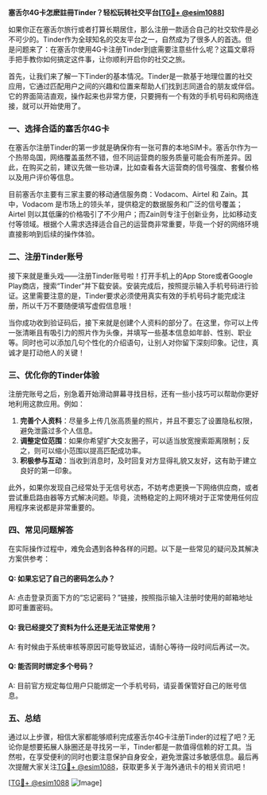 **塞舌尔4G卡怎麽註冊Tinder？轻松玩转社交平台[[TG💪+ @esim1088](https://t.me/s/esim1088)]**

如果你正在塞舌尔旅行或者打算长期居住，那么注册一款适合自己的社交软件是必不可少的。Tinder作为全球知名的交友平台之一，自然成为了很多人的首选。但是问题来了：在塞舌尔使用4G卡注册Tinder到底需要注意些什么呢？这篇文章将手把手教你如何搞定这件事，让你顺利开启你的社交之旅。

首先，让我们来了解一下Tinder的基本情况。Tinder是一款基于地理位置的社交应用，它通过匹配用户之间的兴趣和位置来帮助人们找到志同道合的朋友或伴侣。它的界面简洁直观，操作起来也非常方便，只要拥有一个有效的手机号码和网络连接，就可以开始使用了。

### 一、选择合适的塞舌尔4G卡

在塞舌尔注册Tinder的第一步就是确保你有一张可靠的本地SIM卡。塞舌尔作为一个热带岛国，网络覆盖虽然不错，但不同运营商的服务质量可能会有所差异。因此，在购买之前，建议先做一些功课，比如查看各大运营商的信号强度、套餐价格以及用户评价等信息。

目前塞舌尔主要有三家主要的移动通信服务商：Vodacom、Airtel 和 Zain。其中，Vodacom 是市场上的领头羊，提供稳定的数据服务和广泛的信号覆盖；Airtel 则以其低廉的价格吸引了不少用户；而Zain则专注于创新业务，比如移动支付等领域。根据个人需求选择适合自己的运营商非常重要，毕竟一个好的网络环境直接影响到后续的操作体验。

### 二、注册Tinder账号

接下来就是重头戏——注册Tinder账号啦！打开手机上的App Store或者Google Play商店，搜索“Tinder”并下载安装。安装完成后，按照提示输入手机号码进行验证。这里需要注意的是，Tinder要求必须使用真实有效的手机号码才能完成注册，所以千万不要随便填写虚假信息哦！

当你成功收到验证码后，接下来就是创建个人资料的部分了。在这里，你可以上传一张清晰且有吸引力的照片作为头像，并填写一些基本信息如年龄、性别、职业等。同时也可以添加几句个性化的介绍语句，让别人对你留下深刻印象。记住，真诚才是打动他人的关键！

### 三、优化你的Tinder体验

注册完账号之后，别急着开始滑动屏幕寻找目标，还有一些小技巧可以帮助你更好地利用这款应用。例如：

1. **完善个人资料**：尽量多上传几张高质量的照片，并且不要忘了设置隐私权限，避免泄露过多个人信息。
2. **调整定位范围**：如果你希望扩大交友圈子，可以适当放宽搜索距离限制；反之，则可以缩小范围以提高匹配成功率。
3. **积极参与互动**：当收到消息时，及时回复对方显得礼貌又友好，这有助于建立良好的第一印象。

此外，如果你发现自己经常处于无信号状态，不妨考虑更换一下网络供应商，或者尝试重启路由器等方式解决问题。毕竟，流畅稳定的上网环境对于正常使用任何应用程序来说都是非常重要的。

### 四、常见问题解答

在实际操作过程中，难免会遇到各种各样的问题。以下是一些常见的疑问及其解决方案供参考：

#### Q: 如果忘记了自己的密码怎么办？
A: 点击登录页面下方的“忘记密码？”链接，按照指示输入注册时使用的邮箱地址即可重置密码。

#### Q: 我已经提交了资料为什么还是无法正常使用？
A: 有时候由于系统审核等原因可能导致延迟，请耐心等待一段时间后再试一次。

#### Q: 能否同时绑定多个号码？
A: 目前官方规定每位用户只能绑定一个手机号码，请妥善保管好自己的账号信息。

### 五、总结

通过以上步骤，相信大家都能够顺利完成塞舌尔4G卡注册Tinder的过程了吧？无论你是想要拓展人脉圈还是寻找另一半，Tinder都是一款值得信赖的好工具。当然啦，在享受便利的同时也要注意保护自身安全，避免泄露过多敏感信息。最后再次提醒大家关注[TG💪+ @esim1088](https://t.me/s/esim1088)，获取更多关于海外通讯卡的相关资讯吧！

[[TG💪+ @esim1088](https://t.me/s/esim1088) ![Image](https://i.postimg.cc/4NQfJmqS/Snipaste-2025-05-13-00-14-12.png)]